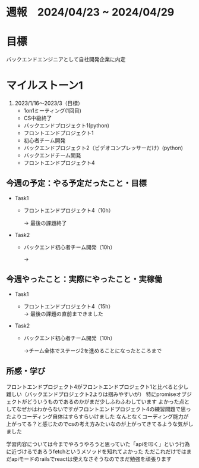 
# 週報　2024/04/23 ~ 2024/04/29

# 目標
バックエンドエンジニアとして自社開発企業に内定

# マイルストーン1

1. 2023/1/16〜2023/3（目標）
   - 1on1ミーティング(1回目)
   - CS中級終了
   - バックエンドプロジェクト1(python)
   - フロントエンドプロジェクト1
   - 初心者チーム開発
   - バックエンドプロジェクト2（ビデオコンプレッサーだけ）(python)
   - バックエンドチーム開発
   - フロントエンドプロジェクト4


## 今週の予定：やる予定だったこと・目標
- Task1
    - フロントエンドプロジェクト4（10h）    
        
        → 最後の課題終了

- Task2
    -  バックエンド初心者チーム開発（10h）
        
        → 



## 今週やったこと：実際にやったこと・実稼働
- Task1
    - フロントエンドプロジェクト4（15h）  
        → 最後の課題の直前まできました
    
- Task2
    - バックエンド初心者チーム開発（10h）

        →チーム全体でステージ2を進めることになったところまで

    
## 所感・学び
フロントエンドプロジェクト4がフロントエンドプロジェクト1と比べると少し難しい（バックエンドプロジェクト2よりは掴みやすいが）
特にpromiseオブジェクトがどういうものであるのかがまだ少しふわふわしています
よかった点としてなぜかはわからないですがフロントエンドプロジェクト4の練習問題で思ったよりコーディング自体はすらすらいけました
なんとなくコーディング能力が上がってる？と感じたのでcsの考え方みたいなのが上がってきてるような気がしました

学習内容については今までやろうやろうと思っていた「apiを叩く」という行為に近づけるであろうfetchというメソッドを知れてよかった
ただこれだけではまだapiモードのrailsでreactは使えなさそうなのでまだ勉強を頑張ります



